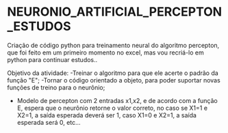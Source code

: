 # NEURONIO_ARTIFICIAL_PERCEPTON_ESTUDOS


Criação de código python para treinamento neural do algoritmo percepton,  
que foi feito em um primeiro momento no excel, mas vou recriá-lo em python para continuar estudos..

Objetivo da atividade:
-Treinar o algoritmo para  que ele acerte o padrão da função "E";
-Tornar o código orientado a objeto, para poder suportar novas funções de treino para o neurônio;  

- Modelo de percepton com 2 entradas x1,x2, e de acordo com a função E, espera que o neurônio retorne o valor correto,
no caso se X1=1 e X2=1, a saída esperada deverá ser 1, caso X1=0 e X2=1, a saída esperada será 0, etc...



